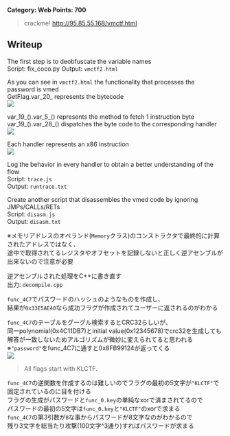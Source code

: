 **Category: Web Points: 700**
> crackme! http://95.85.55.168/vmctf.html

## Writeup
The first step is to deobfuscate the variable names  
Script: fix_coco.py
Output: `vmctf2.html`

As you can see in `vmctf2.html` the functionality that processes the password is vmed  
GetFlag.var_20_ represents the bytecode  
![](https://gyazo.com/45e3c6d6fa92ff94fc0b703a8bcc4d3b.png)  

var_19_().var_5_() represents the method to fetch 1 instruction byte  
var_19_().var_28_() dispatches the byte code to the corresponding handler  
![](https://gyazo.com/27b07a44aeee412b8cd98db2f17a414c.png)

Each handler represents an x86 instruction  
![](https://gyazo.com/3fca3bcbe6c044de2bb6817e7e6f94d7.png)

Log the behavior in every handler to obtain a better understanding of the flow  
Script: `trace.js`  
Output: `runtrace.txt`  

Create another script that disassembles the vmed code by ignoring JMPs/CALLs/RETs  
Script: `disasm.js`  
Output: `disasm.txt`  

※メモリアドレスのオペランド(`Memory`クラス)のコンストラクタで最終的に計算されたアドレスではなく、  
途中で取得されてるレジスタやオフセットを記録しないと正しく逆アセンブルが出来ないので注意が必要  

逆アセンブルされた処理をC++に書き直す  
出力: `decompile.cpp`

`func_4C7`でパスワードのハッシュのようなものを作成し、  
結果が`0x33E5AE40`なら成功フラグが作成されてユーザーに返されるのがわかる  

`func_4C7`のテーブルをグーグル検索するとCRC32らしいが、  
同一polynomial(0x4C11DB7)とinitial value(0x12345678)でcrc32を生成しても  
解答が一致しないためアルゴリズムが微妙に変えられてると思われる  
※`"password"`をfunc_4C7に通すと0x8FB99124が返ってくる  
![](https://gyazo.com/7202eacc8e3e6336f179793ee4358d2e.png)

> All flags start with KLCTF.

`func_4C7`の逆関数を作成するのは難しいのでフラグの最初の5文字が`"KLCTF"`で固定されているのに目を付ける  
フラグの生成がパスワードと`func_0.key`の単純なxorで済まされてるので  
パスワードの最初の5文字は`func_0.key`と`"KLCTF"`のxorで求まる  
`func_4C7`の第3引数が`8`な事からパスワードが8文字なのがわかるので  
残り3文字を総当たり攻撃(100文字^3通り)すればパスワードが求まる  
